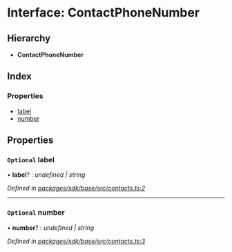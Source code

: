 # Interface: ContactPhoneNumber

## Hierarchy

* **ContactPhoneNumber**

## Index

### Properties

* [label](_contacts_.contactphonenumber.md#optional-label)
* [number](_contacts_.contactphonenumber.md#optional-number)

## Properties

### `Optional` label

• **label**? : *undefined | string*

*Defined in [packages/sdk/base/src/contacts.ts:2](https://github.com/medhak1/celo-monorepo/blob/master/packages/sdk/base/src/contacts.ts#L2)*

___

### `Optional` number

• **number**? : *undefined | string*

*Defined in [packages/sdk/base/src/contacts.ts:3](https://github.com/medhak1/celo-monorepo/blob/master/packages/sdk/base/src/contacts.ts#L3)*
